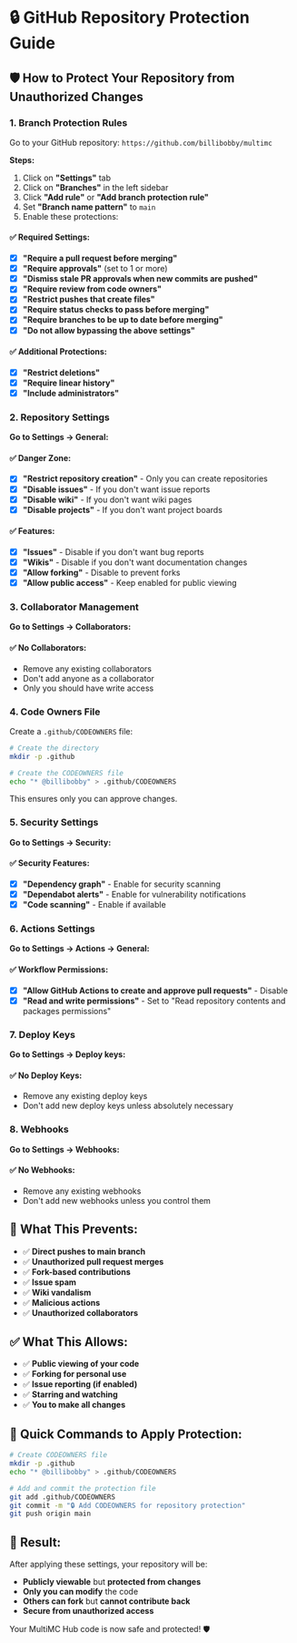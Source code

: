 # 🔒 GitHub Repository Protection Guide

## 🛡️ How to Protect Your Repository from Unauthorized Changes

### 1. **Branch Protection Rules**

Go to your GitHub repository: `https://github.com/billibobby/multimc`

**Steps:**
1. Click on **"Settings"** tab
2. Click on **"Branches"** in the left sidebar
3. Click **"Add rule"** or **"Add branch protection rule"**
4. Set **"Branch name pattern"** to `main`
5. Enable these protections:

#### ✅ **Required Settings:**
- [x] **"Require a pull request before merging"**
- [x] **"Require approvals"** (set to 1 or more)
- [x] **"Dismiss stale PR approvals when new commits are pushed"**
- [x] **"Require review from code owners"**
- [x] **"Restrict pushes that create files"**
- [x] **"Require status checks to pass before merging"**
- [x] **"Require branches to be up to date before merging"**
- [x] **"Do not allow bypassing the above settings"**

#### ✅ **Additional Protections:**
- [x] **"Restrict deletions"**
- [x] **"Require linear history"**
- [x] **"Include administrators"**

### 2. **Repository Settings**

**Go to Settings → General:**

#### ✅ **Danger Zone:**
- [x] **"Restrict repository creation"** - Only you can create repositories
- [x] **"Disable issues"** - If you don't want issue reports
- [x] **"Disable wiki"** - If you don't want wiki pages
- [x] **"Disable projects"** - If you don't want project boards

#### ✅ **Features:**
- [x] **"Issues"** - Disable if you don't want bug reports
- [x] **"Wikis"** - Disable if you don't want documentation changes
- [x] **"Allow forking"** - Disable to prevent forks
- [x] **"Allow public access"** - Keep enabled for public viewing

### 3. **Collaborator Management**

**Go to Settings → Collaborators:**

#### ✅ **No Collaborators:**
- Remove any existing collaborators
- Don't add anyone as a collaborator
- Only you should have write access

### 4. **Code Owners File**

Create a `.github/CODEOWNERS` file:

```bash
# Create the directory
mkdir -p .github

# Create the CODEOWNERS file
echo "* @billibobby" > .github/CODEOWNERS
```

This ensures only you can approve changes.

### 5. **Security Settings**

**Go to Settings → Security:**

#### ✅ **Security Features:**
- [x] **"Dependency graph"** - Enable for security scanning
- [x] **"Dependabot alerts"** - Enable for vulnerability notifications
- [x] **"Code scanning"** - Enable if available

### 6. **Actions Settings**

**Go to Settings → Actions → General:**

#### ✅ **Workflow Permissions:**
- [x] **"Allow GitHub Actions to create and approve pull requests"** - Disable
- [x] **"Read and write permissions"** - Set to "Read repository contents and packages permissions"

### 7. **Deploy Keys**

**Go to Settings → Deploy keys:**

#### ✅ **No Deploy Keys:**
- Remove any existing deploy keys
- Don't add new deploy keys unless absolutely necessary

### 8. **Webhooks**

**Go to Settings → Webhooks:**

#### ✅ **No Webhooks:**
- Remove any existing webhooks
- Don't add new webhooks unless you control them

## 🚫 **What This Prevents:**

- ✅ **Direct pushes to main branch**
- ✅ **Unauthorized pull request merges**
- ✅ **Fork-based contributions**
- ✅ **Issue spam**
- ✅ **Wiki vandalism**
- ✅ **Malicious actions**
- ✅ **Unauthorized collaborators**

## ✅ **What This Allows:**

- ✅ **Public viewing of your code**
- ✅ **Forking for personal use**
- ✅ **Issue reporting (if enabled)**
- ✅ **Starring and watching**
- ✅ **You to make all changes**

## 🔧 **Quick Commands to Apply Protection:**

```bash
# Create CODEOWNERS file
mkdir -p .github
echo "* @billibobby" > .github/CODEOWNERS

# Add and commit the protection file
git add .github/CODEOWNERS
git commit -m "🔒 Add CODEOWNERS for repository protection"
git push origin main
```

## 🎯 **Result:**

After applying these settings, your repository will be:
- **Publicly viewable** but **protected from changes**
- **Only you can modify** the code
- **Others can fork** but **cannot contribute back**
- **Secure from unauthorized access**

Your MultiMC Hub code is now safe and protected! 🛡️ 